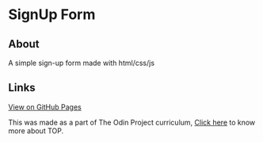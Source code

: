 # SignUp Form

## About
A simple sign-up form made with html/css/js

## Links
[View on GitHub Pages](https://johnrds.github.io/sing-up-form/)

This was made as a part of The Odin Project curriculum, [Click here](https://www.theodinproject.com/about) to know more about TOP.
